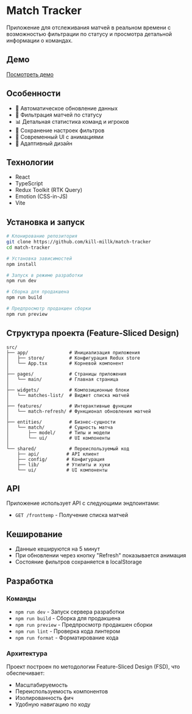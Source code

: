 # Match Tracker

Приложение для отслеживания матчей в реальном времени с возможностью фильтрации по статусу и просмотра детальной информации о командах.

## Демо

[Посмотреть демо](https://match-tracker-khaki.vercel.app/) 

## Особенности

- 🔄 Автоматическое обновление данных
- 🎯 Фильтрация матчей по статусу
- 📊 Детальная статистика команд и игроков
- 💾 Сохранение настроек фильтров
- 🎨 Современный UI с анимациями
- 📱 Адаптивный дизайн

## Технологии

- React
- TypeScript
- Redux Toolkit (RTK Query)
- Emotion (CSS-in-JS)
- Vite

## Установка и запуск

```bash
# Клонирование репозитория
git clone https://github.com/kill-millk/match-tracker
cd match-tracker

# Установка зависимостей
npm install

# Запуск в режиме разработки
npm run dev

# Сборка для продакшена
npm run build

# Предпросмотр продакшен сборки
npm run preview
```

## Структура проекта (Feature-Sliced Design)

```
src/
├── app/               # Инициализация приложения
│   ├── store/         # Конфигурация Redux store
│   └── App.tsx        # Корневой компонент
│
├── pages/             # Страницы приложения
│   └── main/          # Главная страница
│
├── widgets/           # Композиционные блоки
│   └── matches-list/  # Виджет списка матчей
│
├── features/          # Интерактивные функции
│   └── match-refresh/ # Функционал обновления матчей
│
├── entities/          # Бизнес-сущности
│   └── match/         # Сущность матча
│       ├── model/     # Типы и модели
│       └── ui/        # UI компоненты
│
└── shared/            # Переиспользуемый код
    ├── api/          # API клиент
    ├── config/       # Конфигурация
    ├── lib/          # Утилиты и хуки
    └── ui/           # UI компоненты
```

## API

Приложение использует API с следующими эндпоинтами:

- `GET /fronttemp` - Получение списка матчей

## Кеширование

- Данные кешируются на 5 минут
- При обновлении через кнопку "Refresh" показывается анимация
- Состояние фильтров сохраняется в localStorage

## Разработка

### Команды

- `npm run dev` - Запуск сервера разработки
- `npm run build` - Сборка для продакшена
- `npm run preview` - Предпросмотр продакшен сборки
- `npm run lint` - Проверка кода линтером
- `npm run format` - Форматирование кода

### Архитектура

Проект построен по методологии Feature-Sliced Design (FSD), что обеспечивает:

- Масштабируемость
- Переиспользуемость компонентов
- Изолированность фич
- Удобную навигацию по коду

